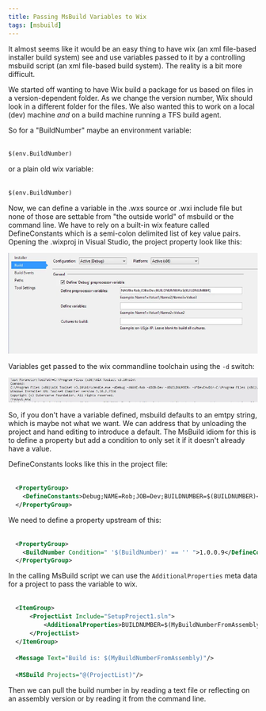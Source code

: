 ```yaml
---
title: Passing MsBuild Variables to Wix
tags: [msbuild]
---
```


It almost seems like it would be an easy thing to have wix (an xml file-based installer build system)
see and use variables passed to it by a controlling msbuild script (an xml file-based build system). The
reality is a bit more difficult.

We started off wanting to have Wix build a package for us based on files in a version-dependent
folder. As we change the version number, Wix should look in a different folder for the files. We also
wanted this to work on a local (dev) machine _and_ on a build machine running a TFS build agent.

So for a "BuildNumber" maybe an environment variable:

```xml

$(env.BuildNumber)

```

or a plain old wix variable:

```xml

$(env.BuildNumber)

```

Now, we can define a variable in the .wxs source or .wxi include file but none of those
are settable from "the outside world" of msbuild or the command line. We have to rely on a
built-in wix feature called DefineConstants which is a semi-colon delimited list of
key value pairs. Opening the .wixproj in Visual Studio, the project property look like this:

![project](/img/posts/passing-msbuild-variables-to-wix/wix-project.webp)

Variables get passed to the wix commandline toolchain using the <code>-d</code> switch:

![project](/img/posts/passing-msbuild-variables-to-wix/candle-commandline.webp)

So, if you don't have a variable defined, msbuild defaults to an emtpy string, which is
maybe not what we want. We can address that by unloading the project and hand editing to
introduce a default. The MsBuild idiom for this is to define a property but add a condition
to only set it if it doesn't already have a value.

DefineConstants looks like this in the project file:

```xml

  <PropertyGroup>
    <DefineConstants>Debug;NAME=Rob;JOB=Dev;BUILDNUMBER=$(BUILDNUMBER)</DefineConstants>
  </PropertyGroup>

```

We need to define a property upstream of this:

```xml

  <PropertyGroup>
    <BuildNumber Condition=" '$(BuildNumber)' == '' ">1.0.0.9</DefineConstants>
  </PropertyGroup>

```

In the calling MsBuild script we can use the <code>AdditionalProperties</code> meta data
for a project to pass the variable to wix.

```xml

  <ItemGroup>
      <ProjectList Include="SetupProject1.sln">
          <AdditionalProperties>BUILDNUMBER=$(MyBuildNumberFromAssembly)</AdditionalProperties>
      </ProjectList>
  </ItemGroup>

  <Message Text="Build is: $(MyBuildNumberFromAssembly)"/>

  <MSBuild Projects="@(ProjectList)"/>

```

Then we can pull the build number in by reading a text file or reflecting on an assembly
version or by reading it from the command line.
